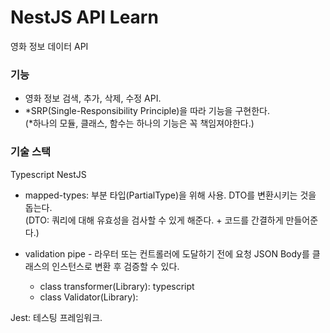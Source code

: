 # NestJS API Learn

영화 정보 데이터 API

### 기능

- 영화 정보 검색, 추가, 삭제, 수정 API.
- *SRP(Single-Responsibility Principle)을 따라 기능을 구현한다.
  <br>(*하나의 모듈, 클래스, 함수는 하나의 기능은 꼭 책임져야한다.)

### 기술 스택

Typescript
NestJS

- mapped-types: 부분 타입(PartialType)을 위해 사용. DTO를 변환시키는 것을 돕는다.
  <br>(DTO: 쿼리에 대해 유효성을 검사할 수 있게 해준다. + 코드를 간결하게 만들어준다.)

- validation pipe - 라우터 또는 컨트롤러에 도달하기 전에 요청 JSON Body를 클래스의 인스턴스로 변환 후 검증할 수 있다.

  - class transformer(Library): typescript
  - class Validator(Library):

Jest: 테스팅 프레임워크.

